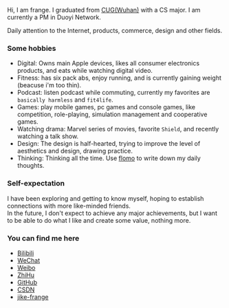 Hi, I am frange. I graduated from [CUG(Wuhan)](http://www.cug.edu.cn/) with a CS major. I am currently a PM in Duoyi Network.

Daily attention to the Internet, products, commerce, design and other fields.

### Some hobbies
- Digital: Owns main Apple devices, likes all consumer electronics products, and eats while watching digital video.
- Fitness: has six pack abs, enjoy running, and is currently gaining weight (beacuse i'm too thin).
- Podcast: listen podcast while commuting, currently my favorites are `basically harmless` and `fit4life`.
- Games: play mobile games, pc games and console games, like competition, role-playing, simulation management and cooperative games.
- Watching drama: Marvel series of movies, favorite `Shield`, and recently watching a talk show.
- Design: The design is half-hearted, trying to improve the level of aesthetics and design, drawing practice.
- Thinking: Thinking all the time. Use [flomo](https://flomoapp.com/register2/?MTM5MDA) to write down my daily thoughts.

### Self-expectation
I have been exploring and getting to know myself, hoping to establish connections with more like-minded friends. <br/>
In the future, I don't expect to achieve any major achievements, but I want to be able to do what I like and create some value, nothing more.

### You can find me here
- [Bilibili](https://space.bilibili.com/56294830)
- [WeChat](https://weixin.com)
- [Weibo](https://weibo.com/u/5015947604)
- [ZhiHu](https://www.zhihu.com/people/risingsun-5)
- [GitHub](https://github.com/frangezone)
- [CSDN](https://blog.csdn.net/qq_40287093)
- [jike-frange](https://web.okjike.com/)


